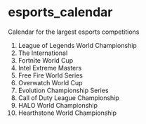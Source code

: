 # esports_calendar
Calendar for the largest esports competitions

1. League of Legends World Championship
2. The International
3. Fortnite World Cup
4. Intel Extreme Masters
5. Free Fire World Series
6. Overwatch World Cup
7. Evolution Championship Series
8. Call of Duty League Championship
9. HALO World Championship
10. Hearthstone World Championship
